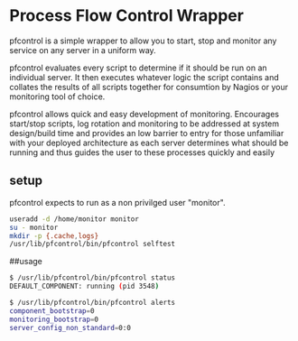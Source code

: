 # Process Flow Control Wrapper

pfcontrol is a simple wrapper to allow you to start, stop and monitor any service on any server in a uniform way.

pfcontrol evaluates every script to determine if it should be run on an individual server. It then executes whatever logic the script contains and collates the results of all scripts together for consumtion by Nagios or your monitoring tool of choice.

pfcontrol allows quick and easy development of monitoring. Encourages start/stop scripts, log rotation and monitoring to be addressed at system design/build time and provides an low barrier to entry for those unfamiliar with your deployed architecture as each server determines what should be running and thus guides the user to these processes quickly and easily

## setup

pfcontrol expects to run as a non privilged user "monitor". 

```bash
useradd -d /home/monitor monitor
su - monitor
mkdir -p {.cache,logs}
/usr/lib/pfcontrol/bin/pfcontrol selftest
```

##usage

```bash
$ /usr/lib/pfcontrol/bin/pfcontrol status
DEFAULT_COMPONENT: running (pid 3548) 

$ /usr/lib/pfcontrol/bin/pfcontrol alerts
component_bootstrap=0
monitoring_bootstrap=0
server_config_non_standard=0:0
```

